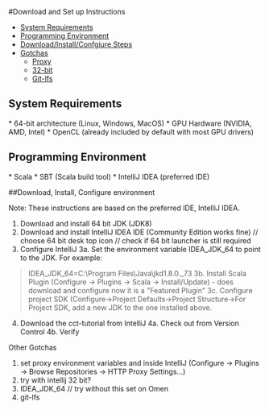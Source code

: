 #Download and Set up Instructions

*   [System Requirements](#sysreq)
*   [Programming Environment](#lang)
*   [Download/Install/Confgiure Steps](#steps)
*   [Gotchas](#gotchas)
    *   [Proxy](#proxy)
    *   [32-bit](#arch)
    *   [Git-lfs](#git-lfs)

<h2 id="sysreq">System Requirements</h2>
* 64-bit architecture (Linux, Windows, MacOS)
* GPU Hardware (NVIDIA, AMD, Intel)
* OpenCL (already included by default with most GPU drivers)

<h2 id="Language">Programming Environment</h2>
* Scala 
* SBT (Scala build tool)
* IntelliJ IDEA (preferred IDE) 

##Download, Install, Configure environment

Note: These instructions are based on the preferred IDE, IntelliJ IDEA. 

1.  Download and install 64 bit JDK (JDK8)
2.  Download and install IntelliJ IDEA IDE (Community Edition works fine) // choose 64 bit desk top icon 
// check if 64 bit launcher is still required
3.  Configure IntelliJ
3a.  Set the environment variable IDEA_JDK_64 to point to the JDK. For example:
> IDEA_JDK_64=C:\Program Files\Java\jkd1.8.0._73
3b.  Install Scala Plugin (Configure -> Plugins -> Scala -> Install/Update) - does download and configure
      now it is a "Featured Plugin"
3c.  Configure project SDK (Configure->Project Defaults->Project Structure->For Project SDK, add a new JDK to the one installed above.
4.  Download the cct-tutorial from IntelliJ 
4a.  Check out from Version Control
4b.  Verify


Other Gotchas
1.  set proxy environment variables and inside IntelliJ (Configure -> Plugins -> Browse Repositories -> HTTP Proxy Settings...)
2.  try with intellij 32 bit?
3.  IDEA_JDK_64 // try without this set on Omen
4.  git-lfs
